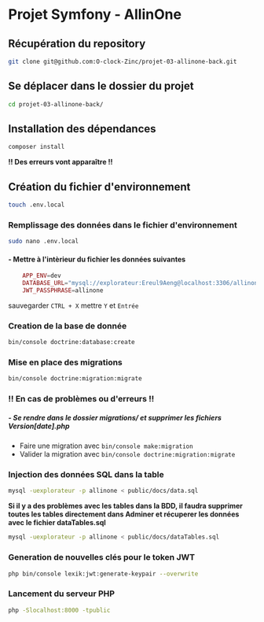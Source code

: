 # Projet Symfony - AllinOne

## Récupération du repository

```sh
git clone git@github.com:O-clock-Zinc/projet-03-allinone-back.git
```

## Se déplacer dans le dossier du projet 

```sh 
cd projet-03-allinone-back/
```

## Installation des dépendances

```sh
composer install
```

**!! Des erreurs vont apparaître !!**

## Création du fichier d'environnement

```sh
touch .env.local
```

### Remplissage des données dans le fichier d'environnement

```sh
sudo nano .env.local
```

#### - Mettre à l'intèrieur du fichier les données suivantes

```php
    APP_ENV=dev
    DATABASE_URL="mysql://explorateur:Ereul9Aeng@localhost:3306/allinone?serverVersion=10.3.25-MariaDBB&charset=utf8mb4"
    JWT_PASSPHRASE=allinone
```

sauvegarder `CTRL + X` mettre `Y` et `Entrée`

### Creation de la base de donnée

```sh
bin/console doctrine:database:create
```

### Mise en place des migrations

```sh
bin/console doctrine:migration:migrate
```

### **!! En cas de problèmes ou d'erreurs !!**

#####  - Se rendre dans le dossier migrations/ et supprimer les fichiers Version[date].php

-   Faire une migration avec `bin/console make:migration`
-   Valider la migration avec `bin/console doctrine:migration:migrate`

### Injection des données SQL dans la table

```sh
mysql -uexplorateur -p allinone < public/docs/data.sql
```

**Si il y a des problèmes avec les tables dans la BDD, il faudra supprimer toutes les tables directement dans Adminer et récuperer les données avec le fichier dataTables.sql**

```sh
mysql -uexplorateur -p allinone < public/docs/dataTables.sql
```

### Generation de nouvelles clés pour le token JWT

```sh
php bin/console lexik:jwt:generate-keypair --overwrite
```

### Lancement du serveur PHP

```sh
php -Slocalhost:8000 -tpublic
```
